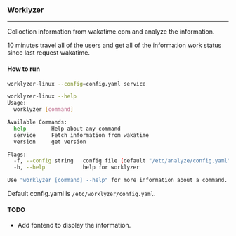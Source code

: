 ### Worklyzer
------

Colloction information from wakatime.com and analyze the information.

10 minutes travel all of the users and get all of the information work status since last request wakatime.

#### How to run

``` bash
worklyzer-linux --config=config.yaml service
```

``` bash
worklyzer-linux --help 
Usage:
  worklyzer [command]

Available Commands:
  help        Help about any command
  service     Fetch information from wakatime
  version     get version

Flags:
  -f, --config string   config file (default "/etc/analyze/config.yaml")
  -h, --help            help for worklyzer

Use "worklyzer [command] --help" for more information about a command.

```

Default config.yaml is `/etc/worklyzer/config.yaml`.

#### TODO

- Add fontend to display the information.
